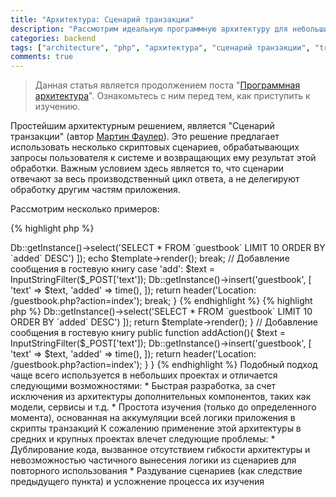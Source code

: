 ```yaml
---
title: "Архитектура: Сценарий транзакции"
description: "Рассмотрим идеальную программную архитектуру для небольших проектов..."
categories: backend
tags: ["architecture", "php", "архитектура", "сценарий транзакции", "transaction script"]
comments: true
---
```

> Данная статья является продолжением поста "[Программная архитектура](/posts/software-architecture)". Ознакомьтесь с ним перед тем, как приступить к изучению.

Простейшим архитектурным решением, является "Сценарий транзакции" (автор [Мартин Фаулер](https://martinfowler.com/eaaCatalog/transactionScript.html)). Это решение предлагает использовать несколько скриптовых сценариев, обрабатывающих запросы пользователя к системе и возвращающих ему результат этой обработки. Важным условием здесь является то, что сценарии отвечают за весь производственный цикл ответа, а не делегируют обработку другим частям приложения.

Рассмотрим несколько примеров:

{% highlight php %}
<?php
// Процедурный стиль

// controller/guestbook.php

...

switch($_REQUEST['action']){
  // Просмотр гостевой книги

  case 'index':
    $template = new Template('view/guestbook/index.php', [
      'posts' => Db::getInstance()->select('SELECT * FROM `guestbook` LIMIT 10 ORDER BY `added` DESC')
    ]);
    echo $template->render();
    break;

  // Добавление сообщения в гостевую книгу

  case 'add':
    $text = InputStringFilter($_POST['text']);
    Db::getInstance()->insert('guestbook', [
      'text' => $text,
      'added' => time(),
    ]);
    return header('Location: /guestbook.php?action=index');
    break;
}
{% endhighlight %}

{% highlight php %}
<?php
// Объектный стиль

// controller/guestbook.php

class GuestbookController{
  // Просмотр гостевой книги

  public function indexAction(){
    $template = new Template('view/guestbook/index.php', [
      'posts' => Db::getInstance()->select('SELECT * FROM `guestbook` LIMIT 10 ORDER BY `added` DESC')
    ]);

    return $template->render();
  }

  // Добавление сообщения в гостевую книгу

  public function addAction(){
    $text = InputStringFilter($_POST['text']);
    Db::getInstance()->insert('guestbook', [
      'text' => $text,
      'added' => time(),
    ]);

    return header('Location: /guestbook.php?action=index');
  }
}
{% endhighlight %}

Подобный подход чаще всего используется в небольших проектах и отличается следующими возможностями:

* Быстрая разработка, за счет исключения из архитектуры дополнительных компонентов, таких как модели, сервисы и т.д.
* Простота изучения (только до определенного момента), основанная на аккумуляции всей логики приложения в скрипты транзакций

К сожалению применение этой архитектуры в средних и крупных проектах влечет следующие проблемы:

* Дублирование кода, вызванное отсутствием гибкости архитектуры и невозможностью частичного вынесения логики из сценариев для повторного использования
* Раздувание сценариев (как следствие предыдущего пункта) и усложнение процесса их изучения
